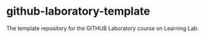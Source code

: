 # github-laboratory-template
The template repository for the GITHUB Laboratory course on Learning Lab.
